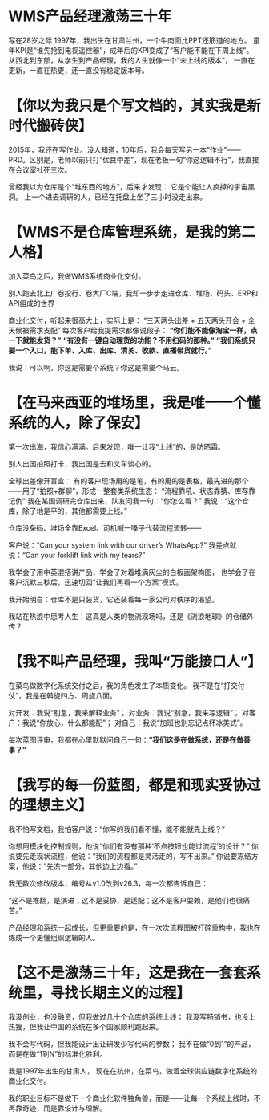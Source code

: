 # WMS产品经理激荡三十年
写在28岁之际
1997年，我出生在甘肃兰州，一个牛肉面比PPT还筋道的地方。
童年KPI是“谁先抢到电视遥控器”，成年后的KPI变成了“客户能不能在下周上线”。
从西北到东部，从学生到产品经理，我的人生就像一个“未上线的版本”，
一直在更新，一直在热更，还一直没有稳定版本号。

# 【你以为我只是个写文档的，其实我是新时代搬砖侠】

2015年，我还在写作业。没人知道，10年后，我会每天写另一本“作业”——PRD。区别是，老师以前只打“优良中差”，现在老板一句“你这逻辑不行”，我直接在会议室社死三次。

曾经我以为仓库是个“堆东西的地方”，后来才发现：
它是个能让人疯掉的宇宙黑洞。
上一个进去调研的人，已经在托盘上坐了三小时没走出来。

# 【WMS不是仓库管理系统，是我的第二人格】

加入菜鸟之后，我做WMS系统商业化交付。

别人跑去北上广卷投行、卷大厂C端，我却一步步走进仓库、堆场、码头、ERP和API组成的世界

商业化交付，听起来很高大上，实际上是：
“三天两头出差 + 五天两头开会 + 全天候被需求支配”
每次客户给我提需求都像说段子：
**“你们能不能像淘宝一样，点一下就能发货？”**
**“有没有一键自动理货的功能？不用扫码的那种。”**
**“我们系统只要一个入口，能下单、入库、出库、清关、收款、直播带货就行。”**

我说：可以啊，你这是需要个系统？你这是需要个马云。

# 【在马来西亚的堆场里，我是唯一一个懂系统的人，除了保安】

第一次出海，我信心满满。后来发现，唯一让我“上线”的，是防晒霜。

别人出国拍照打卡，我出国是去和叉车谈心的。

全球出差像开盲盒：
有的客户现场用的是笔，有的用的是表格，最先进的那个——用了“拍照+群聊”，形成一整套类系统生态：
“流程靠吼、状态靠猜、库存靠记仇”
我在某国调研完仓库出来，队友问我一句：“你怎么看？”
我说：“这个仓库，除了地是平的，其他都需要上线。”

仓库没条码、堆场全靠Excel、司机喊一嗓子代替流程流转——

客户说：“Can your system link with our driver’s WhatsApp?”
我差点就说：“Can your forklift link with my tears?”

我学会了用中英混搭讲产品，学会了对着堆满灰尘的白板画架构图，
也学会了在客户沉默三秒后，迅速切回“让我们再看一个方案”模式。

我开始明白：仓库不是只装货，它还装着每一家公司对秩序的渴望。

我站在热浪中思考人生：这真是人类的物流现场吗，还是《流浪地球》的仓储外传？

# 【我不叫产品经理，我叫“万能接口人”】

在菜鸟做数字化系统交付之后，我的角色发生了本质变化。
我不是在“打交付仗”，我是在斡旋四方、周旋八面。

对开发：我说“别急，我来解释业务”；
对业务：我说“别急，我来写逻辑”；
对客户：我说“你放心，什么都能配”；
对自己：我说“加班也别忘记点杯冰美式”。

每次蓝图评审，我都在心里默默问自己一句：**“我们这是在做系统，还是在做善事？”**

# 【我写的每一份蓝图，都是和现实妥协过的理想主义】

我不怕写文档，我怕客户说：“你写的我们看不懂，能不能就先上线？”

你想用模块化控制规则，他说“你们有没有那种‘不点按钮也能过流程’的设计？”
你说要先走现状流程，他说：“我们的流程都是灵活走的，写不出来。”
你说要冻结方案，他说：“先冻一部分，其他边上边看。”

我无数次修改版本，编号从v1.0改到v26.3，每一次都告诉自己：

“这不是推翻，是演进；这不是妥协，是适配；这不是客户耍赖，是他们也很痛苦。”

产品经理和系统一起成长，但更重要的是，在一次次流程图被打碎重构中，我也在练成一个更懂组织逻辑的人。

# 【这不是激荡三十年，这是我在一套套系统里，寻找长期主义的过程】

我没创业，也没融资，但我做过几十个仓库的系统上线；
我没写畅销书，也没上热搜，但我让中国的系统在多个国家顺利跑起来。

我不会写代码，但我能设计出让研发少写代码的参数；
我不在做“0到1”的产品，而是在做“1到N”的标准化胜利。

我是1997年出生的甘肃人，
现在在杭州，在菜鸟，做着全球供应链数字化系统的商业化交付。

我的职业目标不是做下一个商业化软件独角兽，而是——让每一个系统上线时，不再靠奇迹，而是靠设计与理解。
